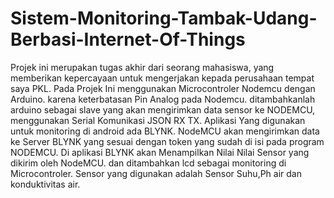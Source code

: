 # Sistem-Monitoring-Tambak-Udang-Berbasi-Internet-Of-Things
Projek ini merupakan tugas akhir dari seorang mahasiswa, yang memberikan kepercayaan untuk mengerjakan kepada perusahaan tempat saya PKL.
Pada Projek Ini menggunakan Microcontroler Nodemcu dengan Arduino. karena keterbatasan Pin Analog pada Nodemcu. ditambahkanlah arduino sebagai slave yang akan mengirimkan data
sensor ke NODEMCU, menggunakan Serial Komunikasi JSON RX TX. Aplikasi Yang digunakan untuk monitoring di android ada BLYNK.
NodeMCU akan mengirimkan data ke Server BLYNK yang sesuai dengan token yang sudah di isi pada program NODEMCU. Di aplikasi BLYNK akan Menampilkan Nilai Nilai Sensor 
yang dikirim oleh NodeMCU. dan ditambahkan lcd sebagai monitoring di Microcontroler. 
Sensor yang digunakan adalah Sensor Suhu,Ph air dan konduktivitas air.
